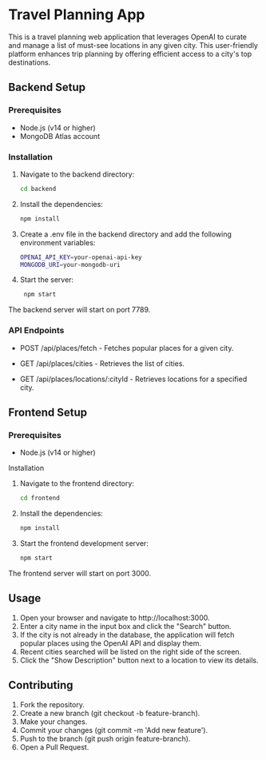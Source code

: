 # Travel Planning App

This is a travel planning web application that leverages OpenAI to curate and manage a list of must-see locations in any given city. This user-friendly platform enhances trip planning by offering efficient access to a city's top destinations.


## Backend Setup

### Prerequisites

- Node.js (v14 or higher)
- MongoDB Atlas account

### Installation

1. Navigate to the backend directory:

   ```sh
   cd backend
2. Install the dependencies:

    ```sh
    npm install
3. Create a .env file in the backend directory and add the following environment variables:
    ```sh
    OPENAI_API_KEY=your-openai-api-key
    MONGODB_URI=your-mongodb-uri
4. Start the server:
   ```sh
    npm start
The backend server will start on port 7789.

### API Endpoints

- POST /api/places/fetch - Fetches popular places for a given city.

- GET /api/places/cities - Retrieves the list of cities.

- GET /api/places/locations/:cityId - Retrieves locations for a specified city.

## Frontend Setup

### Prerequisites

- Node.js (v14 or higher)

Installation

1. Navigate to the frontend directory:
    ```sh
    cd frontend
2. Install the dependencies:

    ```sh
    npm install

3. Start the frontend development server:
    ```sh
    npm start

The frontend server will start on port 3000.


## Usage
1. Open your browser and navigate to http://localhost:3000.
2. Enter a city name in the input box and click the "Search" button.
3. If the city is not already in the database, the application will fetch popular places using the OpenAI API and display them.
4. Recent cities searched will be listed on the right side of the screen.
5. Click the "Show Description" button next to a location to view its details.
## Contributing
1. Fork the repository.
2. Create a new branch (git checkout -b feature-branch).
3. Make your changes.
4. Commit your changes (git commit -m 'Add new feature').
5. Push to the branch (git push origin feature-branch).
6. Open a Pull Request.
